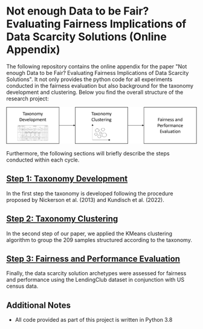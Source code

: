 # Not enough Data to be Fair? Evaluating Fairness Implications of Data Scarcity Solutions (Online Appendix)

The following repository contains the online appendix for the paper "Not enough Data to be Fair? Evaluating Fairness Implications of Data Scarcity Solutions". It not only provides the python code for all experiments conducted in the fairness evaluation but also background for the taxonomy development and clustering. Below you find the overall structure of the research project:

![project outline](researchProcess.png)

Furthermore, the following sections will briefly describe the steps conducted within each cycle.

## [Step 1: Taxonomy Development](Step1_TaxonomyDevelopment/README.MD)
In the first step the taxonomy is developed following the procedure proposed by Nickerson et al. (2013) and Kundisch et al. (2022).

## [Step 2: Taxonomy Clustering](Step2_TaxonomyClustering/README.MD)
In the second step of our paper, we applied the KMeans clustering algorithm to group the 209 samples structured according to the taxonomy.

## [Step 3: Fairness and Performance Evaluation](Step3_FairnessAndPerformanceEvaluation/README.MD)
Finally, the data scarcity solution archetypes were assessed for fairness and performance using the LendingClub dataset in conjunction with US census data.

## Additional Notes
- All code provided as part of this project is written in Python 3.8